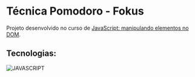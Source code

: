 # Técnica Pomodoro - Fokus

<!-- ![Fokus](./images/fokus.png) -->

Projeto desenvolvido no curso de [JavaScript: manipulando elementos no DOM](https://cursos.alura.com.br/course/javascript-manipulando-elementos-dom).

## Tecnologias:

![JAVASCRIPT](https://img.shields.io/badge/javascript-%2320232a.svg?style=for-the-badge&logo=javascript&logoColor=%)
